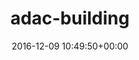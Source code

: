 ---
title:		"adac-building"
mediatype:		"upload"
description:		"TBC"
date:		"2016-12-09 10:49:50+00:00"
album:		"experimental"
filename:		"adac-building.md"
series:		""
cl_public_id:		"experimental/adac-building"
cl_version:		1497004405
format:		"tiff"
bytes:		4368980
width:		2158
height:		1440
exposure_mode:		"Auto"
program:		"Aperture-priority AE"
aperture:		"8.0"
focal_length:		"44.0 mm"
iso:		"200"
shutter_speed:		"1/160"
metering:		"Multi-segment"
flash:		"Off, Did not fire"
white_balance:		"Custom"
colour_temp:		"6200"
has_crop:		"false"
orientation:		"Horizontal (normal)"
camera_model:		"NIKON D800"
lens_info:		"24-70mm f/2.8"
artist:		"No artist info"
x_resolution:		"300"
y_resolution:		"300"
---